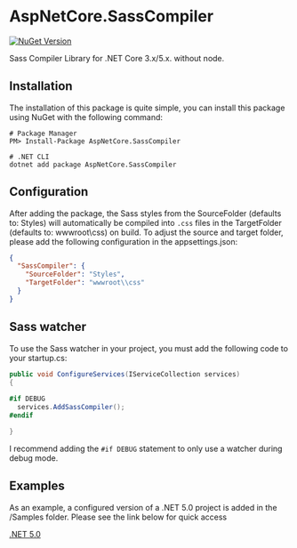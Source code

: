 # AspNetCore.SassCompiler
[![NuGet Version](https://img.shields.io/nuget/v/AspNetCore.SassCompiler.svg?style=flat)](https://www.nuget.org/packages/AspNetCore.SassCompiler/)

Sass Compiler Library for .NET Core 3.x/5.x. without node.

## Installation
The installation of this package is quite simple, you can install this package using NuGet with the following command:

```shell
# Package Manager
PM> Install-Package AspNetCore.SassCompiler

# .NET CLI
dotnet add package AspNetCore.SassCompiler
```

## Configuration
After adding the package, the Sass styles from the SourceFolder (defaults to: Styles) will automatically be compiled into `.css` files in the TargetFolder (defaults to: wwwroot\css) on build. To adjust the source and target folder, please add the following configuration in the appsettings.json:
```json
{
  "SassCompiler": {
    "SourceFolder": "Styles",
    "TargetFolder": "wwwroot\\css"
  }
}
```

## Sass watcher
To use the Sass watcher in your project, you must add the following code to your startup.cs:
```csharp
public void ConfigureServices(IServiceCollection services) 
{
  
#if DEBUG
  services.AddSassCompiler();
#endif

}
```

I recommend adding the `#if DEBUG` statement to only use a watcher during debug mode.

## Examples
As an example, a configured version of a .NET 5.0 project is added in the /Samples folder. Please see the link below for quick access

[.NET 5.0](https://github.com/koenvzeijl/AspNetCore.SassCompiler/tree/master/Samples/AspNetCore.SassCompiler.Sample)